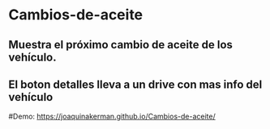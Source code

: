 # Cambios-de-aceite

## Muestra el próximo cambio de aceite de los vehículo. 
## El boton detalles lleva a un drive con mas info del vehículo

#Demo: https://joaquinakerman.github.io/Cambios-de-aceite/

